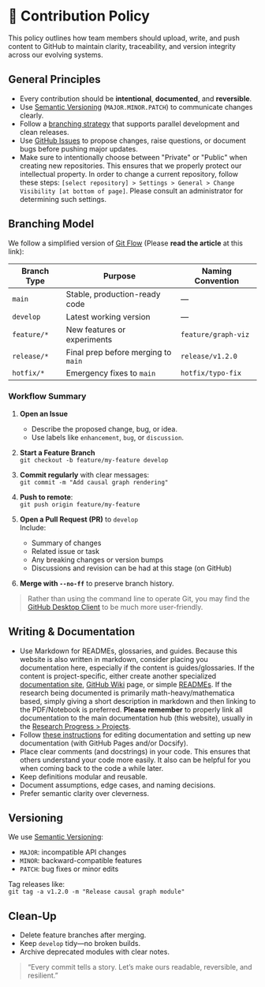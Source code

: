 # 🧩 Contribution Policy

This policy outlines how team members should upload, write, and push content to GitHub to maintain clarity, traceability, and version integrity across our evolving systems.

## General Principles

- Every contribution should be **intentional**, **documented**, and **reversible**.
- Use [Semantic Versioning](https://semver.org/) (`MAJOR.MINOR.PATCH`) to communicate changes clearly.
- Follow a [branching strategy](https://nvie.com/posts/a-successful-git-branching-model/) that supports parallel development and clean releases.
- Use [GitHub Issues](https://docs.github.com/en/issues) to propose changes, raise questions, or document bugs before pushing major updates.
- Make sure to intentionally choose between "Private" or "Public" when creating new repositories. This ensures that we properly protect our intellectual property. In order to change a current repository, follow these steps: `[select repository] > Settings > General > Change Visibility [at bottom of page]`. Please consult an administrator for determining such settings.

## Branching Model

We follow a simplified version of [Git Flow](https://nvie.com/posts/a-successful-git-branching-model/) (Please **read the article** at this link):

| Branch Type     | Purpose                              | Naming Convention     |
|------------------|--------------------------------------|------------------------|
| `main`           | Stable, production-ready code        | —                      |
| `develop`        | Latest working version               | —                      |
| `feature/*`      | New features or experiments          | `feature/graph-viz`    |
| `release/*`      | Final prep before merging to `main`  | `release/v1.2.0`       |
| `hotfix/*`       | Emergency fixes to `main`            | `hotfix/typo-fix`      |

### Workflow Summary

1. **Open an Issue**  
   - Describe the proposed change, bug, or idea.
   - Use labels like `enhancement`, `bug`, or `discussion`.

2. **Start a Feature Branch**  
   `git checkout -b feature/my-feature develop`

3. **Commit regularly** with clear messages:  
   `git commit -m "Add causal graph rendering"`

4. **Push to remote**:  
   `git push origin feature/my-feature`

5. **Open a Pull Request (PR)** to `develop`  
   Include:
   - Summary of changes
   - Related issue or task
   - Any breaking changes or version bumps
   - Discussions and revision can be had at this stage (on GitHub)

6. **Merge with `--no-ff`** to preserve branch history.

> Rather than using the command line to operate Git, you may find the [GitHub Desktop Client](https://github.com/apps/desktop) to be much more user-friendly.

## Writing & Documentation

- Use Markdown for READMEs, glossaries, and guides. Because this website is also written in markdown, consider placing you documentation here, especially if the content is guides/glossaries. If the content is project-specific, either create another specialized [documentation site](https://docsify.js.org/), [GitHub Wiki](https://docs.github.com/en/communities/documenting-your-project-with-wikis) page, or simple [READMEs](https://docs.github.com/en/repositories/managing-your-repositorys-settings-and-features/customizing-your-repository/about-readmes). If the research being documented is primarily math-heavy/mathematica based, simply giving a short description in markdown and then linking to the PDF/Notebook is preferred. **Please remember** to properly link all documentation to the main documentation hub (this website), usually in the [Research Progress > Projects](progress/projects.md).
- Follow [these instructions](https://github.com/sessieresearchatsau/sessieresearchatsau.github.io) for editing documentation and setting up new documentation (with GitHub Pages and/or Docsify).
- Place clear comments (and docstrings) in your code. This ensures that others understand your code more easily. It also can be helpful for you when coming back to the code a while later.
- Keep definitions modular and reusable.
- Document assumptions, edge cases, and naming decisions.
- Prefer semantic clarity over cleverness.

## Versioning

We use [Semantic Versioning](https://semver.org/):

- `MAJOR`: incompatible API changes
- `MINOR`: backward-compatible features
- `PATCH`: bug fixes or minor edits

Tag releases like:  
`git tag -a v1.2.0 -m "Release causal graph module"`

## Clean-Up

- Delete feature branches after merging.
- Keep `develop` tidy—no broken builds.
- Archive deprecated modules with clear notes.

> “Every commit tells a story. Let’s make ours readable, reversible, and resilient.”
